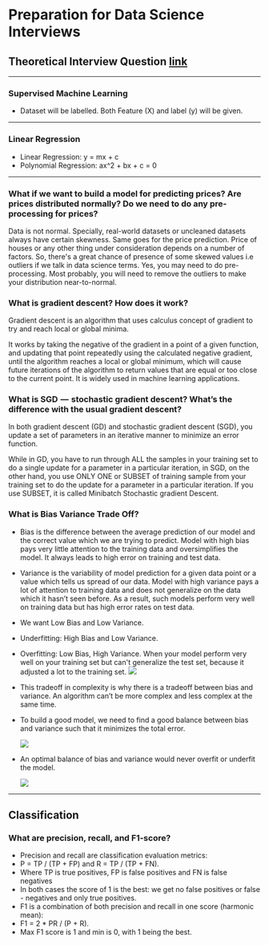 # Preparation for Data Science Interviews

## Theoretical Interview Question [link](https://github.com/alexeygrigorev/data-science-interviews/blob/master/theory.md)

---

### Supervised Machine Learning

- Dataset will be labelled. Both Feature (X) and label (y) will be given.

---

### Linear Regression

- Linear Regression: y = mx + c
- Polynomial Regression: ax^2 + bx + c = 0

---

### **What if we want to build a model for predicting prices? Are prices distributed normally? Do we need to do any pre-processing for prices?**

Data is not normal. Specially, real-world datasets or uncleaned datasets always have certain skewness. Same goes for the price prediction. Price of houses or any other thing under consideration depends on a number of factors. So, there's a great chance of presence of some skewed values i.e outliers if we talk in data science terms.
Yes, you may need to do pre-processing. Most probably, you will need to remove the outliers to make your distribution near-to-normal.

### **What is gradient descent? How does it work?**

Gradient descent is an algorithm that uses calculus concept of gradient to try and reach local or global minima.

It works by taking the negative of the gradient in a point of a given function, and updating that point repeatedly using the calculated negative gradient, until the algorithm reaches a local or global minimum, which will cause future iterations of the algorithm to return values that are equal or too close to the current point. It is widely used in machine learning applications.

### **What is SGD  —  stochastic gradient descent? What’s the difference with the usual gradient descent?**

In both gradient descent (GD) and stochastic gradient descent (SGD), you update a set of parameters in an iterative manner to minimize an error function.

While in GD, you have to run through ALL the samples in your training set to do a single update for a parameter in a particular iteration, in SGD, on the other hand, you use ONLY ONE or SUBSET of training sample from your training set to do the update for a parameter in a particular iteration. If you use SUBSET, it is called Minibatch Stochastic gradient Descent.

### **What is Bias Variance Trade Off?**

- Bias is the difference between the average prediction of our model and the correct value which we are trying to predict. Model with high bias pays very little attention to the training data and oversimplifies the model. It always leads to high error on training and test data.
- Variance is the variability of model prediction for a given data point or a value which tells us spread of our data. Model with high variance pays a lot of attention to training data and does not generalize on the data which it hasn’t seen before. As a result, such models perform very well on training data but has high error rates on test data.
- We want Low Bias and Low Variance.
- Underfitting: High Bias and Low Variance.
- Overfitting: Low Bias, High Variance. When your model perform very well on your training set but can't generalize the test set, because it adjusted a lot to the training set.
  ![](https://miro.medium.com/max/936/1*xwtSpR_zg7j7zusa4IDHNQ.png)

- This tradeoff in complexity is why there is a tradeoff between bias and variance. An algorithm can’t be more complex and less complex at the same time.
- To build a good model, we need to find a good balance between bias and variance such that it minimizes the total error.

  ![](https://miro.medium.com/max/882/1*SKHGhoGKnBh_GPGHI2Ktvw.png)

- An optimal balance of bias and variance would never overfit or underfit the model.

  ![](https://miro.medium.com/max/1124/1*RQ6ICt_FBSx6mkAsGVwx8g.png)

---

## Classification

### **What are precision, recall, and F1-score?**

- Precision and recall are classification evaluation metrics:
- P = TP / (TP + FP) and R = TP / (TP + FN).
- Where TP is true positives, FP is false positives and FN is false negatives
- In both cases the score of 1 is the best: we get no false positives or false - negatives and only true positives.
- F1 is a combination of both precision and recall in one score (harmonic mean):
- F1 = 2 \* PR / (P + R).
- Max F1 score is 1 and min is 0, with 1 being the best.

